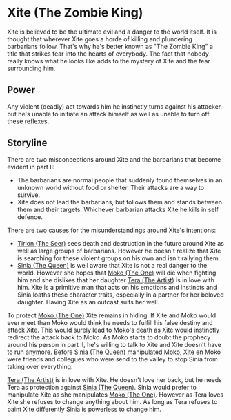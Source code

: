 Xite (The Zombie King)
=========================

Xite is believed to be the ultimate evil and a danger to the world itself.
It is thought that wherever Xite goes a horde of killing and plundering barbarians follow.
That's why he's better known as "The Zombie King" a title that strikes fear into the hearts of everybody.
The fact that nobody really knows what he looks like adds to the mystery of Xite and the fear surrounding him.


Power
-----

Any violent (deadly) act towards him he instinctly turns against his attacker, but he's unable to initiate an attack himself as well as unable to turn off these reflexes.


Storyline
---------

There are two misconceptions around Xite and the barbarians that become evident in part II:
* The barbarians are normal people that suddenly found themselves in an unknown world without food or shelter. Their attacks are a way to survive.
* Xite does not lead the barbarians, but follows them and stands between them and their targets. Whichever barbarian attacks Xite he kills in self defence.

There are two causes for the misunderstandings around Xite's intentions:
* [Tirion (The Seer)](tirion.md) sees death and destruction in the future around Xite as well as large groups of barbarians. However he doesn't realize that Xite is searching for these violent groups on his own and isn't rallying them.
* [Sinia (The Queen)](sinia.md) is well aware that Xite is not a real danger to the world. However she hopes that [Moko (The One)](moko.md) will die when fighting him and she dislikes that her daughter [Tera (The Artist)](tera.md) is in love with him. Xite is a primitive man that acts on his emotions and instincts and Sinia loaths these character traits, especially in a partner for her beloved daughter. Having Xite as an outcast suits her well.

To protect [Moko (The One)](moko.md) Xite remains in hiding. If Xite and Moko would ever meet than Moko would think he needs to fulfill his false destiny and attack Xite. This would surely lead to Moko's death as Xite would instinctly redirect the attack back to Moko. As Moko starts to doubt the prophecy around his person in part II, he's willing to talk to Xite and Xite doesn't have to run anymore. Before [Sinia (The Queen)](sinia.md) manipulated Moko, Xite en Moko were friends and collegues who were send to the valley to stop Sinia from taking over everything.

[Tera (The Artist)](tera.md) is in love with Xite. He doesn't love her back, but he needs Tera as protection against [Sinia (The Queen)](sinia.md). Sinia would prefer to manipulate Xite as she manipulates [Moko (The One)](moko.md). However as Tera loves Xite she refuses to change anything about him. As long as Tera refuses to paint Xite differently Sinia is powerless to change him.


